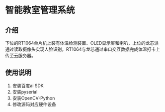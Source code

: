 # 智能教室管理系统

## 介绍

下位的RT1064单片机上装有体温检测装置、OLED显示屏和喇叭，上位的龙芯派通过读取摄像头实现人脸识别，RT1064与龙芯通过串口交互数据完成体温打卡上传至云服务器。

## 使用说明

1. 安装百度ai SDK
2. 安装pyserial
3. 安装OpenCV-Python
4. 修改源码对应硬件设备